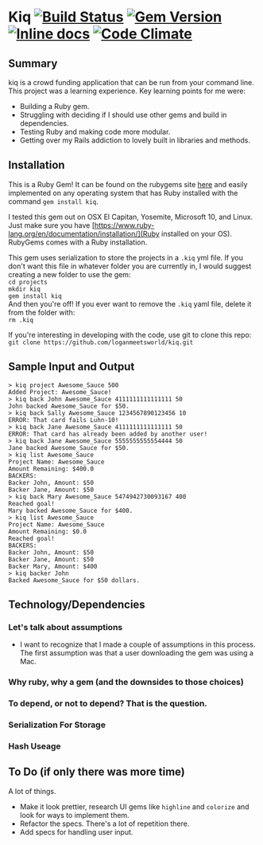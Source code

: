 
Kiq [![Build Status](https://travis-ci.org/loganmeetsworld/kiq.svg?branch=master)](https://travis-ci.org/loganmeetsworld/kiq) [![Gem Version](https://badge.fury.io/rb/kiq.svg)](https://badge.fury.io/rb/kiq) [![Inline docs](http://inch-ci.org/github/loganmeetsworld/kiq.svg?branch=master)](http://inch-ci.org/github/loganmeetsworld/kiq) [![Code Climate](https://codeclimate.com/github/loganmeetsworld/kiq/badges/gpa.svg)](https://codeclimate.com/github/loganmeetsworld/kiq)
=========

## Summary
kiq is a crowd funding application that can be run from your command line. This project was a learning experience. Key learning points for me were:
* Building a Ruby gem.
* Struggling with deciding if I should use other gems and build in dependencies.
* Testing Ruby and making code more modular.
* Getting over my Rails addiction to lovely built in libraries and methods.

## Installation
This is a Ruby Gem! It can be found on the rubygems site [here](https://rubygems.org/gems/kiq) and easily implemented on any operating system that has Ruby installed with the command `gem install kiq`.  

I tested this gem out on OSX El Capitan, Yosemite, Microsoft 10, and Linux. Just make sure you have [https://www.ruby-lang.org/en/documentation/installation/](Ruby installed on your OS). RubyGems comes with a Ruby installation.  

This gem uses serialization to store the projects in a `.kiq` yml file. If you don't want this file in whatever folder you are currently in, I would suggest creating a new folder to use the gem:  
`cd projects`  
`mkdir kiq`  
`gem install kiq`  
And then you're off! If you ever want to remove the `.kiq` yaml file, delete it from the folder with:  
`rm .kiq`  

If you're interesting in developing with the code, use git to clone this repo:  
`git clone https://github.com/loganmeetsworld/kiq.git`

## Sample Input and Output
```
> kiq project Awesome_Sauce 500  
Added Project: Awesome_Sauce!  
> kiq back John Awesome_Sauce 4111111111111111 50  
John backed Awesome_Sauce for $50.  
> kiq back Sally Awesome_Sauce 1234567890123456 10  
ERROR: That card fails Luhn-10!  
> kiq back Jane Awesome_Sauce 4111111111111111 50  
ERROR: That card has already been added by another user!  
> kiq back Jane Awesome_Sauce 5555555555554444 50  
Jane backed Awesome_Sauce for $50.  
> kiq list Awesome_Sauce  
Project Name: Awesome_Sauce  
Amount Remaining: $400.0  
BACKERS:  
Backer John, Amount: $50  
Backer Jane, Amount: $50  
> kiq back Mary Awesome_Sauce 5474942730093167 400  
Reached goal!  
Mary backed Awesome_Sauce for $400.  
> kiq list Awesome_Sauce  
Project Name: Awesome_Sauce  
Amount Remaining: $0.0  
Reached goal!  
BACKERS:  
Backer John, Amount: $50  
Backer Jane, Amount: $50  
Backer Mary, Amount: $400  
> kiq backer John  
Backed Awesome_Sauce for $50 dollars.  
```

## Technology/Dependencies
### Let's talk about assumptions
* I want to recognize that I made a couple of assumptions in this process. The first assumption was that a user downloading the gem was using a Mac. 

### Why ruby, why a gem (and the downsides to those choices)
### To depend, or not to depend? That is the question.
### Serialization For Storage
### Hash Useage

## To Do (if only there was more time)
A lot of things.
* Make it look prettier, research UI gems like `highline` and `colorize` and look for ways to implement them.
* Refactor the specs. There's a lot of repetition there.
* Add specs for handling user input.
